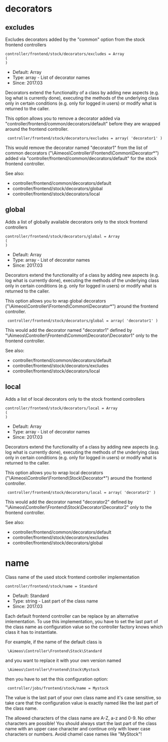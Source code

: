 
# decorators
## excludes

Excludes decorators added by the "common" option from the stock frontend controllers

```
controller/frontend/stock/decorators/excludes = Array
(
)
```

* Default: Array
* Type: array - List of decorator names
* Since: 2017.03

Decorators extend the functionality of a class by adding new aspects
(e.g. log what is currently done), executing the methods of the underlying
class only in certain conditions (e.g. only for logged in users) or
modify what is returned to the caller.

This option allows you to remove a decorator added via
"controller/frontend/common/decorators/default" before they are wrapped
around the frontend controller.

```
 controller/frontend/stock/decorators/excludes = array( 'decorator1' )
```

This would remove the decorator named "decorator1" from the list of
common decorators ("\Aimeos\Controller\Frontend\Common\Decorator\*") added via
"controller/frontend/common/decorators/default" for the stock frontend controller.

See also:

* controller/frontend/common/decorators/default
* controller/frontend/stock/decorators/global
* controller/frontend/stock/decorators/local

## global

Adds a list of globally available decorators only to the stock frontend controllers

```
controller/frontend/stock/decorators/global = Array
(
)
```

* Default: Array
* Type: array - List of decorator names
* Since: 2017.03

Decorators extend the functionality of a class by adding new aspects
(e.g. log what is currently done), executing the methods of the underlying
class only in certain conditions (e.g. only for logged in users) or
modify what is returned to the caller.

This option allows you to wrap global decorators
("\Aimeos\Controller\Frontend\Common\Decorator\*") around the frontend controller.

```
 controller/frontend/stock/decorators/global = array( 'decorator1' )
```

This would add the decorator named "decorator1" defined by
"\Aimeos\Controller\Frontend\Common\Decorator\Decorator1" only to the frontend controller.

See also:

* controller/frontend/common/decorators/default
* controller/frontend/stock/decorators/excludes
* controller/frontend/stock/decorators/local

## local

Adds a list of local decorators only to the stock frontend controllers

```
controller/frontend/stock/decorators/local = Array
(
)
```

* Default: Array
* Type: array - List of decorator names
* Since: 2017.03

Decorators extend the functionality of a class by adding new aspects
(e.g. log what is currently done), executing the methods of the underlying
class only in certain conditions (e.g. only for logged in users) or
modify what is returned to the caller.

This option allows you to wrap local decorators
("\Aimeos\Controller\Frontend\Stock\Decorator\*") around the frontend controller.

```
 controller/frontend/stock/decorators/local = array( 'decorator2' )
```

This would add the decorator named "decorator2" defined by
"\Aimeos\Controller\Frontend\Stock\Decorator\Decorator2" only to the frontend
controller.

See also:

* controller/frontend/common/decorators/default
* controller/frontend/stock/decorators/excludes
* controller/frontend/stock/decorators/global

# name

Class name of the used stock frontend controller implementation

```
controller/frontend/stock/name = Standard
```

* Default: Standard
* Type: string - Last part of the class name
* Since: 2017.03

Each default frontend controller can be replace by an alternative imlementation.
To use this implementation, you have to set the last part of the class
name as configuration value so the controller factory knows which class it
has to instantiate.

For example, if the name of the default class is

```
 \Aimeos\Controller\Frontend\Stock\Standard
```

and you want to replace it with your own version named

```
 \Aimeos\Controller\Frontend\Stock\Mystock
```

then you have to set the this configuration option:

```
 controller/jobs/frontend/stock/name = Mystock
```

The value is the last part of your own class name and it's case sensitive,
so take care that the configuration value is exactly named like the last
part of the class name.

The allowed characters of the class name are A-Z, a-z and 0-9. No other
characters are possible! You should always start the last part of the class
name with an upper case character and continue only with lower case characters
or numbers. Avoid chamel case names like "MyStock"!
